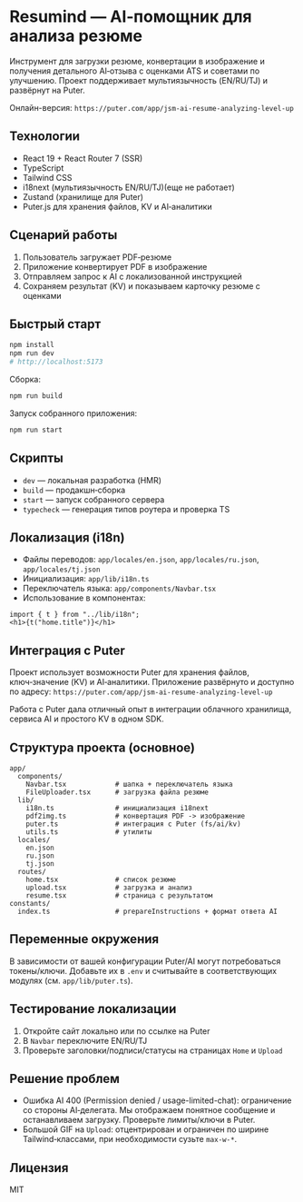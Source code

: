 # Resumind — AI‑помощник для анализа резюме

Инструмент для загрузки резюме, конвертации в изображение и получения детального AI‑отзыва с оценками ATS и советами по улучшению. Проект поддерживает мультиязычность (EN/RU/TJ) и развёрнут на Puter.

Онлайн-версия: `https://puter.com/app/jsm-ai-resume-analyzing-level-up`

## Технологии
- React 19 + React Router 7 (SSR)
- TypeScript
- Tailwind CSS
- i18next (мультиязычность EN/RU/TJ)(еще не работает)
- Zustand (хранилище для Puter)
- Puter.js для хранения файлов, KV и AI‑аналитики

## Сценарий работы
1. Пользователь загружает PDF‑резюме
2. Приложение конвертирует PDF в изображение
3. Отправляем запрос к AI с локализованной инструкцией
4. Сохраняем результат (KV) и показываем карточку резюме с оценками

## Быстрый старт
```bash
npm install
npm run dev
# http://localhost:5173
```

Сборка:
```bash
npm run build
```

Запуск собранного приложения:
```bash
npm run start
```

## Скрипты
- `dev` — локальная разработка (HMR)
- `build` — продакшн‑сборка
- `start` — запуск собранного сервера
- `typecheck` — генерация типов роутера и проверка TS

## Локализация (i18n)
- Файлы переводов: `app/locales/en.json`, `app/locales/ru.json`, `app/locales/tj.json`
- Инициализация: `app/lib/i18n.ts`
- Переключатель языка: `app/components/Navbar.tsx`
- Использование в компонентах:
```tsx
import { t } from "../lib/i18n";
<h1>{t("home.title")}</h1>
```

## Интеграция с Puter
Проект использует возможности Puter для хранения файлов, ключ‑значение (KV) и AI‑аналитики. Приложение развёрнуто и доступно по адресу: `https://puter.com/app/jsm-ai-resume-analyzing-level-up`

Работа с Puter дала отличный опыт в интеграции облачного хранилища, сервиса AI и простого KV в одном SDK.

## Структура проекта (основное)
```
app/
  components/
    Navbar.tsx            # шапка + переключатель языка
    FileUploader.tsx      # загрузка файла резюме
  lib/
    i18n.ts               # инициализация i18next
    pdf2img.ts            # конвертация PDF -> изображение
    puter.ts              # интеграция с Puter (fs/ai/kv)
    utils.ts              # утилиты
  locales/
    en.json
    ru.json
    tj.json
  routes/
    home.tsx              # список резюме
    upload.tsx            # загрузка и анализ
    resume.tsx            # страница с результатом
constants/
  index.ts                # prepareInstructions + формат ответа AI
```

## Переменные окружения
В зависимости от вашей конфигурации Puter/AI могут потребоваться токены/ключи. Добавьте их в `.env` и считывайте в соответствующих модулях (см. `app/lib/puter.ts`).

## Тестирование локализации
1. Откройте сайт локально или по ссылке на Puter
2. В `Navbar` переключите EN/RU/TJ
3. Проверьте заголовки/подписи/статусы на страницах `Home` и `Upload`

## Решение проблем
- Ошибка AI 400 (Permission denied / usage-limited-chat): ограничение со стороны AI‑делегата. Мы отображаем понятное сообщение и останавливаем загрузку. Проверьте лимиты/ключи в Puter.
- Большой GIF на `Upload`: отцентрирован и ограничен по ширине Tailwind‑классами, при необходимости сузьте `max-w-*`.

## Лицензия
MIT
